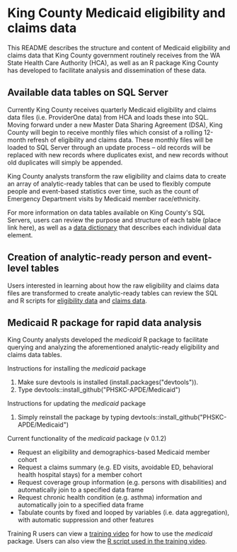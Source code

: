 # King County Medicaid eligibility and claims data
This README describes the structure and content of Medicaid eligibility and claims data that King County government routinely receives from the WA State Health Care Authority (HCA), as well as an R package King County has developed to facilitate analysis and dissemination of these data.

## Available data tables on SQL Server
Currently King County receives quarterly Medicaid eligibility and claims data files (i.e. ProviderOne data) from HCA and loads these into SQL. Moving forward under a new Master Data Sharing Agreement (DSA), King County will begin to receive monthly files which consist of a rolling 12-month refresh of eligibility and claims data. These monthly files will be loaded to SQL Server through an update process – old records will be replaced with new records where duplicates exist, and new records without old duplicates will simply be appended.

King County analysts transform the raw eligibility and claims data to create an array of analytic-ready tables that can be used to flexibly compute people and event-based statistics over time, such as the count of Emergency Department visits by Medicaid member race/ethnicity.

For more information on data tables available on King County's SQL Servers, users can review the purpose and structure of each table (place link here), as well as a [data dictionary](https://kc1-my.sharepoint.com/:x:/g/personal/eli_kern_kingcounty_gov/EZE5ge9YnXxFifiyDIeq8JYBDbiRHIK_t_9-ERAhd13zhQ?e=5PZPiH) that describes each individual data element.

## Creation of analytic-ready person and event-level tables
Users interested in learning about how the raw eligibility and claims data files are transformed to create analytic-ready tables can review the SQL and R scripts for [eligibility data](https://github.com/PHSKC-APDE/Medicaid/tree/master/eligibility%20cleanup) and [claims data](https://github.com/PHSKC-APDE/Medicaid/tree/master/claims%20cleanup).

## Medicaid R package for rapid data analysis
King County analysts developed the *medicaid* R package to facilitate querying and analyzing the aforementioned analytic-ready eligibility and claims data tables.

Instructions for installing the *medicaid* package
1) Make sure devtools is installed (install.packages("devtools")).
2) Type devtools::install_github("PHSKC-APDE/Medicaid")

Instructions for updating the *medicaid* package
1) Simply reinstall the package by typing devtools::install_github("PHSKC-APDE/Medicaid")

Current functionality of the *medicaid* package (v 0.1.2)
- Request an eligibility and demographics-based Medicaid member cohort
- Request a claims summary (e.g. ED visits, avoidable ED, behavioral health hospital stays) for a member cohort
- Request coverage group information (e.g. persons with disabilities) and automatically join to a specified data frame
- Request chronic health condition (e.g. asthma) information and automatically join to a specified data frame
- Tabulate counts by fixed and looped by variables (i.e. data aggregation), with automatic suppression and other features

Training
R users can view a [training video](https://kc1-my.sharepoint.com/:v:/r/personal/eli_kern_kingcounty_gov/Documents/Shared%20with%20Everyone/Medicaid%20R%20Package%20Training_2018.mp4?csf=1&e=3OydL9) for how to use the *medicaid* package. Users can also view the [R script used in the training video](https://github.com/PHSKC-APDE/Medicaid/blob/master/Medicaid%20package%20orientation.R).
